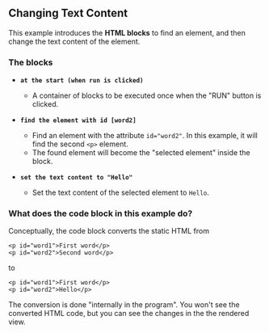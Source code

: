 ## Changing Text Content

This example introduces the **HTML blocks** to find an element, and then change the text content of the element.

### The blocks
- **`at the start (when run is clicked)`**
  - A container of blocks to be executed once when the "RUN" button is clicked.

- **`find the element with id [word2]`**
  - Find an element with the attribute `id="word2"`. In this example, it will find the second `<p>` element.
  - The found element will become the "selected element" inside the block.

- **`set the text content to "Hello"`**
  - Set the text content of the selected element to `Hello`.

### What does the code block in this example do?
Conceptually, the code block converts the static HTML from
```
<p id="word1">First word</p>
<p id="word2">Second word</p>
```
to
```
<p id="word1">First word</p>
<p id="word2">Hello</p>
```

The conversion is done "internally in the program". You won't see the converted HTML code, but you can see the changes in the the rendered view.

